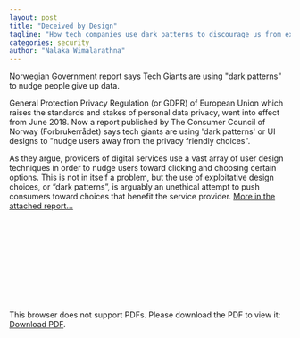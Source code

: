 ```yaml
---
layout: post
title: "Deceived by Design"
tagline: "How tech companies use dark patterns to discourage us from exercising our rights to privacy"
categories: security
author: "Nalaka Wimalarathna"
---
```


Norwegian Government report says Tech Giants are using "dark patterns" to nudge people give up data.

General Protection Privacy Regulation (or GDPR) of European Union which raises the standards and stakes of personal data privacy, went into effect from June 2018. Now a report published by The Consumer Council of Norway (Forbrukerrådet) says tech giants are using 'dark patterns' or UI designs to "nudge users away from the privacy friendly choices".

As they argue, providers of digital services use a vast array of user design techniques in order to nudge users toward clicking and choosing certain options. This is not in itself a problem, but the use of exploitative design choices, or “dark patterns”, is arguably an unethical attempt to push consumers toward choices that benefit the service provider. [More in the attached report...](https://github.com/aviorsys/aviorsys.github.io/raw/master/uploads/2018-08-08-deceived-by-design.pdf)

<object data="https://github.com/aviorsys/aviorsys.github.io/raw/master/uploads/2018-08-08-deceived-by-design.pdf" type="application/pdf" width="700px" height="700px">
    <embed src="https://github.com/aviorsys/aviorsys.github.io/raw/master/uploads/2018-08-08-deceived-by-design.pdf">
        <p>This browser does not support PDFs. Please download the PDF to view it: <a href="https://github.com/aviorsys/aviorsys.github.io/raw/master/uploads/2018-08-08-deceived-by-design.pdf">Download PDF</a>.</p>
    </embed>
</object>
